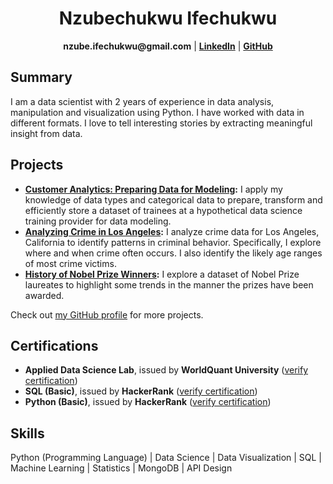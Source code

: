<h1 style="text-align: center;">Nzubechukwu Ifechukwu</h1>
<p style="text-align: center;">
    <strong>nzube.ifechukwu@gmail.com</strong> | 
    <a href="https://www.linkedin.com/in/nzubeifechukwu/" target="_blank" rel="noopener"><strong>LinkedIn</strong></a> |
    <a href="https://github.com/nzubeifechukwu" target="_blank"><strong>GitHub</strong></a>
</p>

## Summary

I am a data scientist with 2 years of experience in data analysis, manipulation and visualization using Python. I have worked with data in different formats. I love to tell interesting stories by extracting meaningful insight from data.

## Projects

- **[Customer Analytics: Preparing Data for Modeling](https://github.com/nzubeifechukwu/customer-analytics):** I apply my knowledge of data types and categorical data to prepare, transform and efficiently store a dataset of trainees at a hypothetical data science training provider for data modeling.
- **[Analyzing Crime in Los Angeles](https://github.com/nzubeifechukwu/crime-los-angeles):** I analyze crime data for Los Angeles, California to identify patterns in criminal behavior. Specifically, I explore where and when crime often occurs. I also identify the likely age ranges of most crime victims.
- **[History of Nobel Prize Winners](https://github.com/nzubeifechukwu/history-nobel-winners):** I explore a dataset of Nobel Prize laureates to highlight some trends in the manner the prizes have been awarded.

Check out [my GitHub profile](https://github.com/nzubeifechukwu) for more projects.

## Certifications

- **Applied Data Science Lab**, issued by **WorldQuant University** ([verify certification](https://www.credly.com/badges/6aee2256-410d-4dae-96ae-033e8d86e8b5))
- **SQL (Basic)**, issued by **HackerRank** ([verify certification](https://www.hackerrank.com/certificates/dd4aff6bf143))
- **Python (Basic)**, issued by **HackerRank** ([verify certification](https://www.hackerrank.com/certificates/5f1f044488c0))

## Skills

Python (Programming Language) | Data Science | Data Visualization | SQL | Machine Learning | Statistics | MongoDB | API Design
